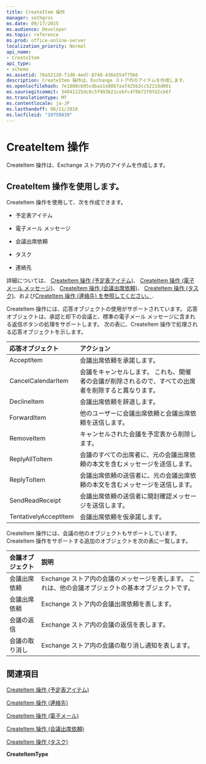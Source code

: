 ```yaml
---
title: CreateItem 操作
manager: sethgros
ms.date: 09/17/2015
ms.audience: Developer
ms.topic: reference
ms.prod: office-online-server
localization_priority: Normal
api_name:
- CreateItem
api_type:
- schema
ms.assetid: 78a52120-f1d0-4ed7-8748-436e554f75b6
description: CreateItem 操作は、Exchange ストア内のアイテムを作成します。
ms.openlocfilehash: 7e1808c685cdbaa1e8867aa7425b2cc52218d001
ms.sourcegitcommit: 34041125dc8c5f993b21cebfc4f8b72f0fd2cb6f
ms.translationtype: MT
ms.contentlocale: ja-JP
ms.lasthandoff: 06/11/2018
ms.locfileid: "19759839"
---
```

# <a name="createitem-operation"></a>CreateItem 操作

CreateItem 操作は、Exchange ストア内のアイテムを作成します。
  
## <a name="using-the-createitem-operation"></a>CreateItem 操作を使用します。

CreateItem 操作を使用して、次を作成できます。
  
- 予定表アイテム
    
- 電子メール メッセージ
    
- 会議出席依頼
    
- タスク
    
- 連絡先
    
詳細については、 [CreateItem 操作 (予定表アイテム)](createitem-operation-calendar-item.md)、 [CreateItem 操作 (電子メール メッセージ)](createitem-operation-email-message.md)、 [CreateItem 操作 (会議出席依頼)](createitem-operation-meeting-request.md)、 [CreateItem 操作 (タスク)](createitem-operation-task.md)、および[CreateItem 操作 (連絡先) を参照してください。](createitem-operation-contact.md).
  
CreateItem 操作には、応答オブジェクトの使用がサポートされています。 応答オブジェクトは、承認と却下の会議と、標準の電子メール メッセージに含まれる返信ボタンの処理をサポートします。 次の表に、CreateItem 操作で処理される応答オブジェクトを示します。
  
|**応答オブジェクト**|**アクション**|
|:-----|:-----|
|AcceptItem  <br/> |会議出席依頼を承諾します。  <br/> |
|CancelCalendarItem  <br/> |会議をキャンセルします。 これも、開催者の会議が削除されるので、すべての出席者を削除すると異なります。  <br/> |
|DeclineItem  <br/> |会議出席依頼を辞退します。  <br/> |
|ForwardItem  <br/> |他のユーザーに会議出席依頼と会議出席依頼を送信します。  <br/> |
|RemoveItem  <br/> |キャンセルされた会議を予定表から削除します。  <br/> |
|ReplyAllToItem  <br/> |会議のすべての出席者に、元の会議出席依頼の本文を含むメッセージを送信します。  <br/> |
|ReplyToItem  <br/> |会議出席依頼の送信者に、元の会議出席依頼の本文を含むメッセージを送信します。  <br/> |
|SendReadReceipt  <br/> |会議出席依頼の送信者に開封確認メッセージを送信します。  <br/> |
|TentativelyAcceptItem  <br/> |会議出席依頼を仮承諾します。  <br/> |
   
CreateItem 操作には、会議の他のオブジェクトもサポートしています。 CreateItem 操作をサポートする追加のオブジェクトを次の表に一覧します。
  
|**会議オブジェクト**|**説明**|
|:-----|:-----|
|会議出席依頼  <br/> |Exchange ストア内の会議のメッセージを表します。 これは、他の会議オブジェクトの基本オブジェクトです。  <br/> |
|会議出席依頼  <br/> |Exchange ストア内の会議出席依頼を表します。  <br/> |
|会議の返信  <br/> |Exchange ストア内の会議の返信を表します。  <br/> |
|会議の取り消し  <br/> |Exchange ストア内の会議の取り消し通知を表します。  <br/> |
   
## <a name="see-also"></a>関連項目



[CreateItem 操作 (予定表アイテム)](createitem-operation-calendar-item.md)
  
[CreateItem 操作 (連絡先)](createitem-operation-contact.md)
  
[CreateItem 操作 (電子メール)](createitem-operation-email-message.md)
  
[CreateItem 操作 (会議出席依頼)](createitem-operation-meeting-request.md)
  
[CreateItem 操作 (タスク)](createitem-operation-task.md)
  
 **CreateItemType**

